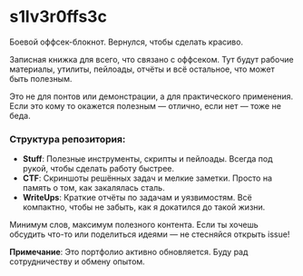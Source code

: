 # s1lv3r0ffs3c

Боевой оффсек-блокнот. Вернулся, чтобы сделать красиво.

Записная книжка для всего, что связано с оффсеком. Тут будут рабочие материалы, утилиты, пейлоады, отчёты и всё остальное, что может быть полезным.

Это не для понтов или демонстрации, а для практического применения. Если это кому то окажется полезным — отлично, если нет — тоже не беда.

### Структура репозитория:
- **Stuff**: Полезные инструменты, скрипты и пейлоады. Всегда под рукой, чтобы сделать работу быстрее.
- **CTF**: Скриншоты решённых задач и мелкие заметки. Просто на память о том, как закалялась сталь.
- **WriteUps**: Краткие отчёты по задачам и уязвимостям. Всё компактно, чтобы не забыть, как я докатился до такой жизни.

Минимум слов, максимум полезного контента. Если ты хочешь обсудить что-то или поделиться идеями — не стесняйся открыть issue!

**Примечание**: Это портфолио активно обновляется. Буду рад сотрудничеству и обмену опытом.
